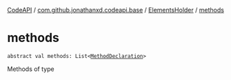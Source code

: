 [CodeAPI](../../index.md) / [com.github.jonathanxd.codeapi.base](../index.md) / [ElementsHolder](index.md) / [methods](.)

# methods

`abstract val methods: List<`[`MethodDeclaration`](../-method-declaration/index.md)`>`

Methods of type

